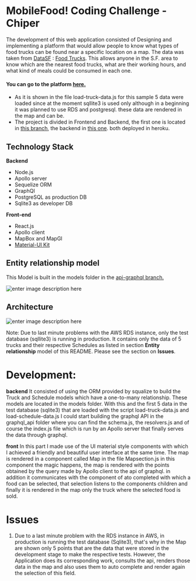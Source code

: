# MobileFood! Coding Challenge - Chiper

The development of this web application consisted of Designing and implementing a platform that would allow people to know what types of food trucks can be found near a specific location on a map.
The data was taken from [DataSF](http://www.datasf.org/) : [Food Trucks](https://data.sfgov.org/Permitting/Mobile-Food-Facility-Permit/rqzj-sfat). This allows anyone in the S.F. area to know which are the nearest food trucks, what are their working hours, and what kind of meals could be consumed in each one.

#### You can go to the platform [here.](https://mobilefoodreactapp.herokuapp.com/)
- As it is shown in the file load-truck-data.js for this sample 5 data were loaded since at the moment sqllite3 is used only although in a beginning it was planned to use RDS and postgresql. these data are rendered in the map and can be.
- The project is divided in Frontend and Backend, the first one is located in [this branch](https://github.com/Joldiazch/MobileFood/tree/reactapp), the backend in [this one](https://github.com/Joldiazch/MobileFood/tree/api-graphql).
both deployed in heroku.

## Technology Stack
**Backend**
- Node.js
- Apollo server
- Sequelize ORM
- GraphQl
- PostgreSQL as production DB
- Sqlite3 as developer DB

**Front-end**
- React.js
- Apollo client
- MapBox and MapGl
- [Material-UI Kit](https://demos.creative-tim.com/material-kit-react/?_ga=2.168026337.1341968605.1593270261-2012945262.1593270261#/documentation/tutorial)

## Entity relationship model

This Model is built in the models folder in the [api-graphql branch.](https://github.com/Joldiazch/MobileFood/tree/api-graphql)

![enter image description here](https://i.ibb.co/KbJk17x/Mobile-FOOD.png)

## Architecture

![enter image description here](https://i.ibb.co/b3z8Cs5/Blank-Diagram-1.png)

Note:
Due to last minute problems with the AWS RDS instance, only the test database (sqllite3) is running in production. It contains only the data of 5 trucks and their respective Schedules as listed in section **Entity relationship** model of this README. Please see the section on **Issues**.

# Development:
**backend**
It consisted of using the ORM provided by squalize to build the Truck and Schedule models which have a one-to-many relationship. These models are located in the models folder. With this and the first 5 data in the test database (sqlite3) that are loaded with the script load-truck-data.js and load-schedule-data.js I could start building the graphql API in the graphql_api folder where you can find the schema.js, the resolvers.js and of course the index.js file which is run by an Apollo server that finally serves the data through graphql.

**front**
In this part I made use of the UI material style components with which I achieved a friendly and beautiful user interface at the same time. The map is rendered in a component called Map in the file Mapsection.js in this component the magic happens, the map is rendered with the points obtained by the query made by Apollo client to the api of graphql. in addition it communicates with the component of ato completed with which a food can be selected, that selection listens to the components children and finally it is rendered in the map only the truck where the selected food is sold.

# Issues
1. Due to a last minute problem with the RDS instance in AWS, in production is running the test database (Sqlite3), that's why in the Map are shown only 5 points that are the data that were stored in the development stage to make the respective tests. However, the Application does its corresponding work, consults the api, renders those data in the map and also uses them to auto complete and render again the selection of this field.
